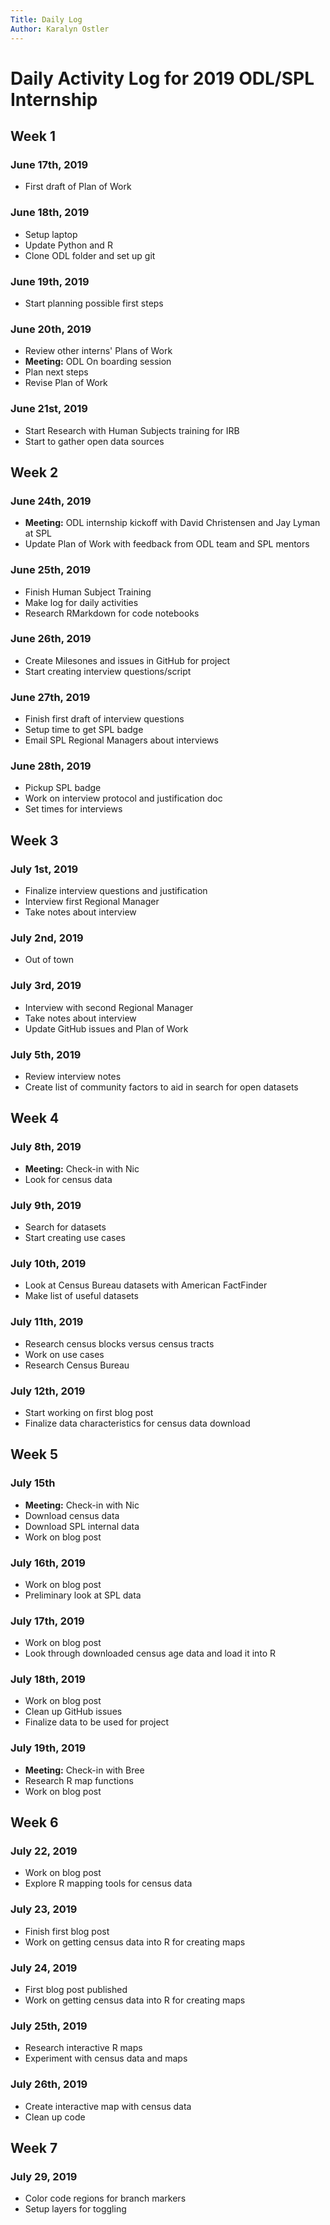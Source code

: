 ```yaml
---
Title: Daily Log
Author: Karalyn Ostler
---
```


# Daily Activity Log for 2019 ODL/SPL Internship

## Week 1

### June 17th, 2019
- First draft of Plan of Work

### June 18th, 2019
- Setup laptop
- Update Python and R
- Clone ODL folder and set up git

### June 19th, 2019
- Start planning possible first steps

### June 20th, 2019
- Review other interns' Plans of Work
- **Meeting:** ODL On boarding session
- Plan next steps
- Revise Plan of Work

### June 21st, 2019
- Start Research with Human Subjects training for IRB
- Start to gather open data sources

## Week 2

### June 24th, 2019
- **Meeting:** ODL internship kickoff with David Christensen and Jay Lyman at SPL
- Update Plan of Work with feedback from ODL team and SPL mentors

### June 25th, 2019
- Finish Human Subject Training
- Make log for daily activities
- Research RMarkdown for code notebooks

### June 26th, 2019
- Create Milesones and issues in GitHub for project
- Start creating interview questions/script

### June 27th, 2019
- Finish first draft of interview questions
- Setup time to get SPL badge
- Email SPL Regional Managers about interviews

### June 28th, 2019
- Pickup SPL badge
- Work on interview protocol and justification doc
- Set times for interviews

## Week 3

### July 1st, 2019
- Finalize interview questions and justification
- Interview first Regional Manager
- Take notes about interview

### July 2nd, 2019
- Out of town

### July 3rd, 2019
- Interview with second Regional Manager
- Take notes about interview
- Update GitHub issues and Plan of Work

### July 5th, 2019
- Review interview notes
- Create list of community factors to aid in search for open datasets

## Week 4

### July 8th, 2019
- **Meeting:** Check-in with Nic
- Look for census data

### July 9th, 2019
- Search for datasets
- Start creating use cases

### July 10th, 2019
- Look at Census Bureau datasets with American FactFinder
- Make list of useful datasets

### July 11th, 2019
- Research census blocks versus census tracts
- Work on use cases
- Research Census Bureau

### July 12th, 2019
- Start working on first blog post
- Finalize data characteristics for census data download

## Week 5

### July 15th
- **Meeting:** Check-in with Nic
- Download census data
- Download SPL internal data
- Work on blog post

### July 16th, 2019
- Work on blog post
- Preliminary look at SPL data

### July 17th, 2019
- Work on blog post
- Look through downloaded census age data and load it into R

### July 18th, 2019
- Work on blog post
- Clean up GitHub issues
- Finalize data to be used for project

### July 19th, 2019
- **Meeting:** Check-in with Bree
- Research R map functions
- Work on blog post

## Week 6

### July 22, 2019
- Work on blog post
- Explore R mapping tools for census data

### July 23, 2019
- Finish first blog post
- Work on getting census data into R for creating maps

### July 24, 2019
- First blog post published
- Work on getting census data into R for creating maps

### July 25th, 2019
- Research interactive R maps
- Experiment with census data and maps

### July 26th, 2019
- Create interactive map with census data
- Clean up code

## Week 7

### July 29, 2019
- Color code regions for branch markers
- Setup layers for toggling
